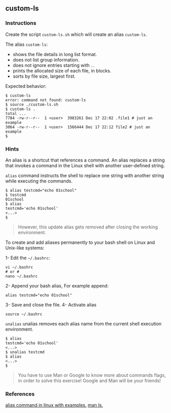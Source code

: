 ## custom-ls

### Instructions

Create the script `custom-ls.sh` which will create an alias `custom-ls`.

The alias `custom-ls`:

- shows the file details in long list format.
- does not list group information.
- does not ignore entries starting with `.`.
- prints the allocated size of each file, in blocks.
- sorts by file size, largest first.

Expected behavior:

```console
$ custom-ls
error: command not found: custom-ls
$ source ./custom-ls.sh
$ custom-ls .
total ...
7784 -rw-r--r--  1 <user>  3983261 Dec 17 22:02 .file1 # just an example
3064 -rw-r--r--  1 <user>  1566444 Dec 17 22:12 file2 # just an example
$
```

### Hints

An alias is a shortcut that references a command. An alias replaces a string that invokes a command in the Linux shell with another user-defined string.

`alias` command instructs the shell to replace one string with another string while executing the commands.

```console
$ alias testcmd="echo 01school"
$ testcmd
01school
$ alias
testcmd='echo 01school'
<...>
$
```

> However, this update alias gets removed after closing the working environment.

To create and add aliases permanently to your bash shell on Linux and Unix-like systems:

1- Edit the `~/.bashrc`:

```console
vi ~/.bashrc
# or #
nano ~/.bashrc
```

2- Append your bash alias, For example append:

```console
alias testcmd="echo 01school"
```

3- Save and close the file.
4- Activate alias

```console
source ~/.bashrc
```

`unalias` unalias removes each alias name from the current shell execution environment.

```console
$ alias
testcmd='echo 01school'
<...>
$ unalias testcmd
$ alias
<...>
$
```

> You have to use Man or Google to know more about commands flags, in order to solve this exercise!
> Google and Man will be your friends!

### References

[alias command in linux with examples.](https://www.geeksforgeeks.org/alias-command-in-linux-with-examples/)
[man ls.](https://man7.org/linux/man-pages/man1/ls.1.html)
